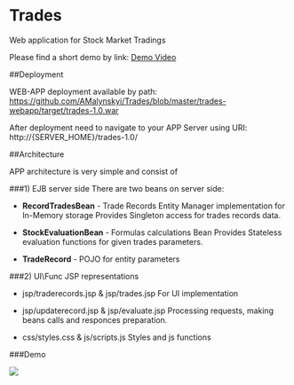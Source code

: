 # Trades
Web application for Stock Market Tradings

Please find a short demo by link: 
[Demo Video](#Demo)

##Deployment

WEB-APP deployment available by path:
https://github.com/AMalynskyi/Trades/blob/master/trades-webapp/target/trades-1.0.war

After deployment need to navigate to your APP Server using URI: http://{SERVER_HOME}/trades-1.0/

##Architecture

APP architecture is very simple and consist of

###1) EJB server side
  There are two beans on server side:

  * **RecordTradesBean** - Trade Records Entity Manager implementation for In-Memory storage
     Provides Singleton access for trades records data.
     
  * **StockEvaluationBean** - Formulas calculations Bean
     Provides Stateless evaluation functions for given trades parameters.
     
  * **TradeRecord** - POJO for entity parameters
  
###2) UI\Func JSP representations

  * jsp/traderecords.jsp & jsp/trades.jsp
     For UI implementation
  
  * jsp/updaterecord.jsp & jsp/evaluate.jsp
     Processing requests, making beans calls and responces preparation.
     
  * css/styles.css & js/scripts.js
     Styles and js functions
  
###Demo
<p>
<img src="https://github.com/AMalynskyi/Trades/blob/master/demo/demo.gif"x-width:50%;"/>
</p>
